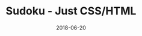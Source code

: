 ---
title: 'Sudoku - Just CSS/HTML'
description: 'Complete a sudoku puzzle without Javascript or server-side interaction.'
gametype: 'medium'
gameid: 89
date: 2018-06-20
tags: []
draft: false
type: 'games'
num19: [{'idx':1,'arr1':[1,2,3,4,5,6,7,8,9],'arr2':[1,2,3,4,5,6,7,8,9]},{'idx':2,'arr1':[1,2,3,4,5,6,7,8,9],'arr2':[1,2,3,4,5,6,7,8,9]},{'idx':3,'arr1':[1,2,3,4,5,6,7,8,9],'arr2':[1,2,3,4,5,6,7,8,9]},{'idx':4,'arr1':[1,2,3,4,5,6,7,8,9],'arr2':[1,2,3,4,5,6,7,8,9]},{'idx':5,'arr1':[1,2,3,4,5,6,7,8,9],'arr2':[1,2,3,4,5,6,7,8,9]},{'idx':6,'arr1':[1,2,3,4,5,6,7,8,9],'arr2':[1,2,3,4,5,6,7,8,9]},{'idx':7,'arr1':[1,2,3,4,5,6,7,8,9],'arr2':[1,2,3,4,5,6,7,8,9]},{'idx':8,'arr1':[1,2,3,4,5,6,7,8,9],'arr2':[1,2,3,4,5,6,7,8,9]},{'idx':9,'arr1':[1,2,3,4,5,6,7,8,9],'arr2':[1,2,3,4,5,6,7,8,9]}]
puzzle: [[0, 3, 0, 0, 8, 0, 0, 6, 0], [2, 0, 5, 0, 0, 0, 8, 0, 4], [0, 0, 0, 2, 3, 1, 0, 0, 0], [0, 5, 0, 0, 0, 0, 0, 8, 0], [6, 0, 8, 0, 0, 0, 4, 0, 5], [0, 0, 0, 0, 0, 0, 0, 0, 0], [0, 0, 0, 7, 0, 2, 0, 0, 0], [3, 9, 0, 1, 6, 8, 0, 7, 2], [0, 0, 2, 0, 5, 0, 6, 0, 0]]
layout: 'sudokucssstatic'
---